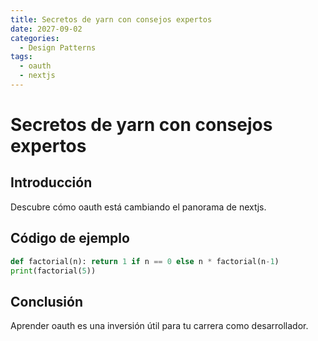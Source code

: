 ```yaml
---
title: Secretos de yarn con consejos expertos
date: 2027-09-02
categories:
  - Design Patterns
tags:
  - oauth
  - nextjs
---
```


# Secretos de yarn con consejos expertos

## Introducción

Descubre cómo oauth está cambiando el panorama de nextjs.

## Código de ejemplo

```python
def factorial(n): return 1 if n == 0 else n * factorial(n-1)
print(factorial(5))
```

## Conclusión

Aprender oauth es una inversión útil para tu carrera como desarrollador.